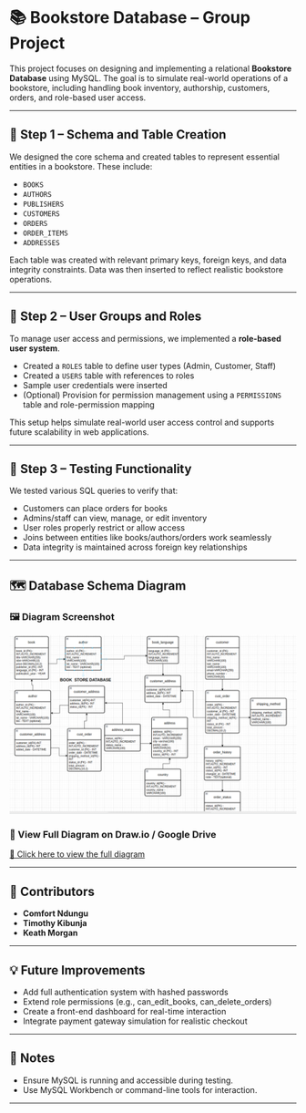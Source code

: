 # 📚 Bookstore Database – Group Project

This project focuses on designing and implementing a relational **Bookstore Database** using MySQL. The goal is to simulate real-world operations of a bookstore, including handling book inventory, authorship, customers, orders, and role-based user access.

---

## 🧱 Step 1 – Schema and Table Creation

We designed the core schema and created tables to represent essential entities in a bookstore. These include:

- `BOOKS`
- `AUTHORS`
- `PUBLISHERS`
- `CUSTOMERS`
- `ORDERS`
- `ORDER_ITEMS`
- `ADDRESSES`

Each table was created with relevant primary keys, foreign keys, and data integrity constraints. Data was then inserted to reflect realistic bookstore operations.

---

## 🔐 Step 2 – User Groups and Roles

To manage user access and permissions, we implemented a **role-based user system**.

- Created a `ROLES` table to define user types (Admin, Customer, Staff)
- Created a `USERS` table with references to roles
- Sample user credentials were inserted
- (Optional) Provision for permission management using a `PERMISSIONS` table and role-permission mapping

This setup helps simulate real-world user access control and supports future scalability in web applications.

---

## 🧪 Step 3 – Testing Functionality

We tested various SQL queries to verify that:

- Customers can place orders for books
- Admins/staff can view, manage, or edit inventory
- User roles properly restrict or allow access
- Joins between entities like books/authors/orders work seamlessly
- Data integrity is maintained across foreign key relationships

---

## 🗺️ Database Schema Diagram

### 🖼️ Diagram Screenshot

![Database Schema Diagram](database-schemas.png)


### 🔗 View Full Diagram on Draw.io / Google Drive

[📎 Click here to view the full diagram](https://drive.google.com/file/d/1B9q3W8ICvSuUHInEgQ3ve9nESVg2pHat/view)

---

## 👥 Contributors

- **Comfort Ndungu**
- **Timothy Kibunja**
- **Keath Morgan**

---

## 💡 Future Improvements

- Add full authentication system with hashed passwords
- Extend role permissions (e.g., can_edit_books, can_delete_orders)
- Create a front-end dashboard for real-time interaction
- Integrate payment gateway simulation for realistic checkout

---

## 📌 Notes

- Ensure MySQL is running and accessible during testing.
- Use MySQL Workbench or command-line tools for interaction.

---
